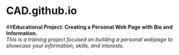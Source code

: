 # CAD.github.io
##**Educational Project: Creating a Personal Web Page with Bio and Information.**<br>
*This is a training project focused on building a personal webpage to showcase your information, skills, and interests.*
